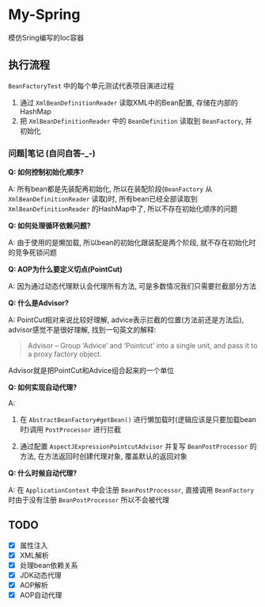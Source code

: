 My-Spring
==========

模仿Sring编写的Ioc容器

执行流程
-------

`BeanFactoryTest` 中的每个单元测试代表项目演进过程

1. 通过 `XmlBeanDefinitionReader` 读取XML中的Bean配置, 存储在内部的HashMap
2. 把 `XmlBeanDefinitionReader` 中的 `BeanDefinition` 读取到 `BeanFactory`, 并初始化

### 问题|笔记 (自问自答-_-)

**Q: 如何控制初始化顺序?**

A: 所有bean都是先装配再初始化, 所以在装配阶段(`BeanFactory` 从 `XmlBeanDefinitionReader` 读取)时,
所有bean已经全部读取到`XmlBeanDefinitionReader` 的HashMap中了, 所以不存在初始化顺序的问题

**Q: 如何处理循环依赖问题?**

A: 由于使用的是懒加载, 所以bean的初始化跟装配是两个阶段, 就不存在初始化时的竞争死锁问题

**Q: AOP为什么要定义切点(PointCut)**

A: 因为通过动态代理默认会代理所有方法, 可是多数情况我们只需要拦截部分方法

**Q: 什么是Advisor?**

A: PointCut相对来说比较好理解, advice表示拦截的位置(方法前还是方法后), advisor感觉不是很好理解,
找到一句英文的解释:

> Advisor – Group ‘Advice’ and ‘Pointcut’ into a single unit, and pass it to a proxy factory object.

Advisor就是把PointCut和Advice组合起来的一个单位

**Q: 如何实现自动代理?**

A:

1. 在 `AbstractBeanFactory#getBean()` 进行懒加载时(逻辑应该是只要加载bean时)调用 `PostProcessor` 进行拦截

2. 通过配置 `AspectJExpressionPointcutAdvisor` 并复写 `BeanPostProcessor` 的方法, 在方法返回时创建代理对象, 覆盖默认的返回对象

**Q: 什么时候自动代理?**

A: 在 `ApplicationContext` 中会注册 `BeanPostProcessor`, 直接调用 `BeanFactory` 时由于没有注册
`BeanPostProcessor` 所以不会被代理

TODO
-----

- [x] 属性注入
- [x] XML解析
- [x] 处理bean依赖关系
- [x] JDK动态代理
- [x] AOP解析
- [x] AOP自动代理
